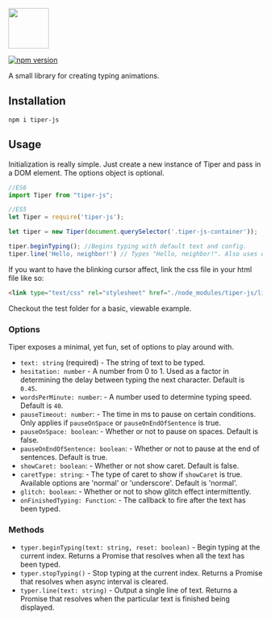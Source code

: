 <p>
<img src="https://raw.githubusercontent.com/carlelieser/tiper-js/master/test/img/logo-black.svg" height="80">
</p>

[![npm version](https://badge.fury.io/js/tiper-js.svg)](https://badge.fury.io/js/tiper-js)

A small library for creating typing animations.

## Installation
`npm i tiper-js`

## Usage
Initialization is really simple. Just create a new instance of Tiper and pass in a DOM element. The options object is optional.

```javascript
//ES6
import Tiper from "tiper-js";

//ES5
let Tiper = require('tiper-js');

let tiper = new Tiper(document.querySelector('.tiper-js-container'));

tiper.beginTyping(); //Begins typing with default text and config.
tiper.line('Hello, neighbor!') // Types "Hello, neighbor!". Also uses default config.
```

If you want to have the blinking cursor affect, link the css file in your html file like so:

```html
<link type="text/css" rel="stylesheet" href="./node_modules/tiper-js/lib/tiper-js.css">
```

Checkout the test folder for a basic, viewable example.

### Options
Tiper exposes a minimal, yet fun, set of options to play around with.

- `text: string` (required) - The string of text to be typed.
- `hesitation: number` - A number from 0 to 1. Used as a factor in determining the delay between typing the next character. Default is `0.45`.
- `wordsPerMinute: number`: - A number used to determine typing speed. Default is `40`.
- `pauseTimeout: number`: - The time in ms to pause on certain conditions. Only applies if `pauseOnSpace` or `pauseOnEndOfSentence` is true.
- `pauseOnSpace: boolean`: - Whether or not to pause on spaces. Default is false.
- `pauseOnEndOfSentence: boolean`: - Whether or not to pause at the end of sentences. Default is true.
- `showCaret: boolean`: - Whether or not show caret. Default is false.
- `caretType: string`: - The type of caret to show if `showCaret` is true. Available options are 'normal' or 'underscore'. Default is 'normal'.
- `glitch: boolean`: - Whether or not to show glitch effect intermittently.
- `onFinishedTyping: Function`: - The callback to fire after the text has been typed.

### Methods
- `typer.beginTyping(text: string, reset: boolean)` - Begin typing at the current index. Returns a Promise that resolves when all the text has been typed.
- `typer.stopTyping()` - Stop typing at the current index. Returns a Promise that resolves when async interval is cleared.
- `typer.line(text: string)` - Output a single line of text. Returns a Promise that resolves when the particular text is finished being displayed.
